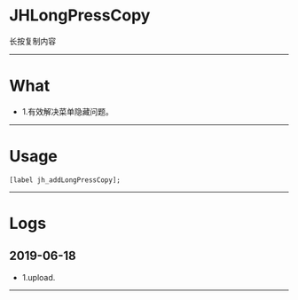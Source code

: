 # JHLongPressCopy
长按复制内容

---

# What

- 1.有效解决菜单隐藏问题。

---

# Usage

```
[label jh_addLongPressCopy];
```

---

# Logs

## 2019-06-18
- 1.upload.

---


